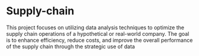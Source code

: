 # Supply-chain
This project focuses on utilizing data analysis techniques to optimize the supply chain operations of a hypothetical or real-world company. The goal is to enhance efficiency, reduce costs, and improve the overall performance of the supply chain through the strategic use of data
